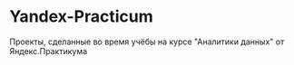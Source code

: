 # Yandex-Practicum
Проекты, сделанные во время учёбы на курсе "Аналитики данных" от Яндекс.Практикума
